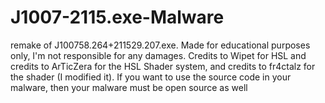 # J1007-2115.exe-Malware
remake of J100758.264+211529.207.exe. Made for educational purposes only, I'm not responsible for any damages. Credits to Wipet for HSL and credits to ArTicZera for the HSL Shader system, and credits to fr4ctalz for the shader (I modified it). If you want to use the source code in your malware, then your malware must be open source as well
